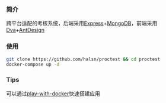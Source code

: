 ### 简介
跨平台适配的考核系统，后端采用[Express](https://expressjs.com/)+[MongoDB](http://mongodb.org/)，前端采用[Dva](https://github.com/dvajs/dva)+[AntDesign](https://ant.design/index-cn)

### 使用

```bash
git clone https://github.com/halsn/proctest && cd proctest
docker-compose up -d
```

### Tips
可以通过[play-with-docker](https://www.play-with-docker.com)快速搭建应用
